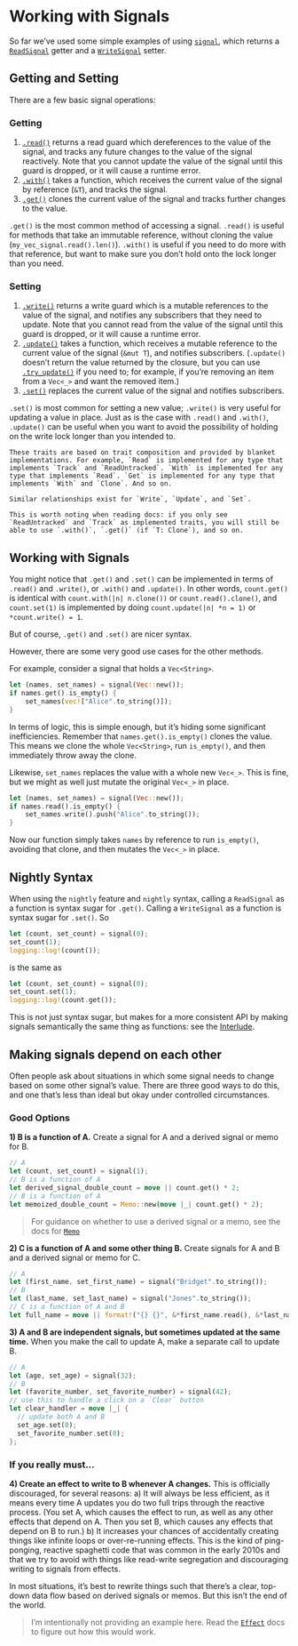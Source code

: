 # Working with Signals

So far we’ve used some simple examples of using [`signal`](https://docs.rs/leptos/0.7.0-gamma3/leptos/reactive/signal/fn.signal.html), which returns a [`ReadSignal`](https://docs.rs/leptos/0.7.0-gamma3/leptos/reactive/signal/struct.ReadSignal.html) getter and a [`WriteSignal`](https://docs.rs/leptos/0.7.0-gamma3/leptos/reactive/signal/struct.WriteSignal.html) setter.

## Getting and Setting

There are a few basic signal operations:

### Getting

1. [`.read()`](https://docs.rs/leptos/0.7.0-gamma3/leptos/reactive/signal/struct.ReadSignal.html#impl-Read-for-T) returns a read guard which dereferences to the value of the signal, and tracks any future changes to the value of the signal reactively. Note that you cannot update the value of the signal until this guard is dropped, or it will cause a runtime error.
1. [`.with()`](https://docs.rs/leptos/0.7.0-gamma3/leptos/reactive/signal/struct.ReadSignal.html#impl-With-for-T) takes a function, which receives the current value of the signal by reference (`&T`), and tracks the signal.
1. [`.get()`](https://docs.rs/leptos/0.7.0-gamma3/leptos/reactive/signal/struct.ReadSignal.html#impl-Get-for-T) clones the current value of the signal and tracks further changes to the value.

`.get()` is the most common method of accessing a signal. `.read()` is useful for methods that take an immutable reference, without cloning the value (`my_vec_signal.read().len()`). `.with()` is useful if you need to do more with that reference, but want to make sure you don’t hold onto the lock longer than you need.

### Setting

1. [`.write()`](https://docs.rs/leptos/0.7.0-gamma3/leptos/reactive/signal/struct.WriteSignal.html#impl-Write-for-WriteSignal%3CT,+S%3E) returns a write guard which is a mutable references to the value of the signal, and notifies any subscribers that they need to update. Note that you cannot read from the value of the signal until this guard is dropped, or it will cause a runtime error.
1. [`.update()`](https://docs.rs/leptos/0.7.0-gamma3/leptos/reactive/signal/struct.WriteSignal.html#impl-Update-for-T) takes a function, which receives a mutable reference to the current value of the signal (`&mut T`), and notifies subscribers. (`.update()` doesn’t return the value returned by the closure, but you can use [`.try_update()`](https://docs.rs/leptos/latest/leptos/trait.SignalUpdate.html#tymethod.try_update) if you need to; for example, if you’re removing an item from a `Vec<_>` and want the removed item.)
1. [`.set()`](https://docs.rs/leptos/0.7.0-gamma3/leptos/reactive/signal/struct.WriteSignal.html#impl-Set-for-T) replaces the current value of the signal and notifies subscribers.

`.set()` is most common for setting a new value; `.write()` is very useful for updating a value in place. Just as is the case with `.read()` and `.with()`, `.update()` can be useful when you want to avoid the possibility of holding on the write lock longer than you intended to.

```admonish note
These traits are based on trait composition and provided by blanket implementations. For example, `Read` is implemented for any type that implements `Track` and `ReadUntracked`. `With` is implemented for any type that implements `Read`. `Get` is implemented for any type that implements `With` and `Clone`. And so on.

Similar relationships exist for `Write`, `Update`, and `Set`.

This is worth noting when reading docs: if you only see `ReadUntracked` and `Track` as implemented traits, you will still be able to use `.with()`, `.get()` (if `T: Clone`), and so on.
```

## Working with Signals

You might notice that `.get()` and `.set()` can be implemented in terms of `.read()` and `.write()`, or `.with()` and `.update()`. In other words, `count.get()` is identical with `count.with(|n| n.clone())` or `count.read().clone()`, and `count.set(1)` is implemented by doing `count.update(|n| *n = 1)` or `*count.write() = 1`.

But of course, `.get()` and `.set()` are nicer syntax.

However, there are some very good use cases for the other methods.

For example, consider a signal that holds a `Vec<String>`.

```rust
let (names, set_names) = signal(Vec::new());
if names.get().is_empty() {
	set_names(vec!["Alice".to_string()]);
}
```

In terms of logic, this is simple enough, but it’s hiding some significant inefficiencies. Remember that `names.get().is_empty()` clones the value. This means we clone the whole `Vec<String>`, run `is_empty()`, and then immediately throw away the clone.

Likewise, `set_names` replaces the value with a whole new `Vec<_>`. This is fine, but we might as well just mutate the original `Vec<_>` in place.

```rust
let (names, set_names) = signal(Vec::new());
if names.read().is_empty() {
	set_names.write().push("Alice".to_string());
}
```

Now our function simply takes `names` by reference to run `is_empty()`, avoiding that clone, and then mutates the `Vec<_>` in place.

## Nightly Syntax

When using the `nightly` feature and `nightly` syntax, calling a `ReadSignal` as a function is syntax sugar for `.get()`. Calling a `WriteSignal` as a function is syntax sugar for `.set()`. So

```rust
let (count, set_count) = signal(0);
set_count(1);
logging::log!(count());
```

is the same as

```rust
let (count, set_count) = signal(0);
set_count.set(1);
logging::log!(count.get());
```

This is not just syntax sugar, but makes for a more consistent API by making signals semantically the same thing as functions: see the [Interlude](./interlude_functions.md).

## Making signals depend on each other

Often people ask about situations in which some signal needs to change based on some other signal’s value. There are three good ways to do this, and one that’s less than ideal but okay under controlled circumstances.

### Good Options

**1) B is a function of A.** Create a signal for A and a derived signal or memo for B.

```rust
// A
let (count, set_count) = signal(1);
// B is a function of A
let derived_signal_double_count = move || count.get() * 2;
// B is a function of A
let memoized_double_count = Memo::new(move |_| count.get() * 2);
```

> For guidance on whether to use a derived signal or a memo, see the docs for [`Memo`](https://docs.rs/leptos/0.7.0-gamma3/leptos/reactive/computed/struct.Memo.html)

**2) C is a function of A and some other thing B.** Create signals for A and B and a derived signal or memo for C.

```rust
// A
let (first_name, set_first_name) = signal("Bridget".to_string());
// B
let (last_name, set_last_name) = signal("Jones".to_string());
// C is a function of A and B
let full_name = move || format!("{} {}", &*first_name.read(), &*last_name.read());
```

**3) A and B are independent signals, but sometimes updated at the same time.** When you make the call to update A, make a separate call to update B.

```rust
// A
let (age, set_age) = signal(32);
// B
let (favorite_number, set_favorite_number) = signal(42);
// use this to handle a click on a `Clear` button
let clear_handler = move |_| {
  // update both A and B
  set_age.set(0);
  set_favorite_number.set(0);
};
```

### If you really must...

**4) Create an effect to write to B whenever A changes.** This is officially discouraged, for several reasons:
a) It will always be less efficient, as it means every time A updates you do two full trips through the reactive process. (You set A, which causes the effect to run, as well as any other effects that depend on A. Then you set B, which causes any effects that depend on B to run.)
b) It increases your chances of accidentally creating things like infinite loops or over-re-running effects. This is the kind of ping-ponging, reactive spaghetti code that was common in the early 2010s and that we try to avoid with things like read-write segregation and discouraging writing to signals from effects.

In most situations, it’s best to rewrite things such that there’s a clear, top-down data flow based on derived signals or memos. But this isn’t the end of the world.

> I’m intentionally not providing an example here. Read the [`Effect`](https://docs.rs/leptos/0.7.0-gamma3/leptos/reactive/effect/struct.Effect.html) docs to figure out how this would work.

